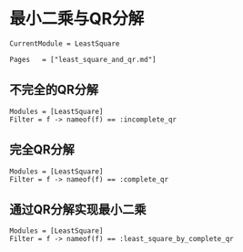 # 最小二乘与QR分解

```@meta
CurrentModule = LeastSquare
```

```@index
Pages   = ["least_square_and_qr.md"]
```

## 不完全的QR分解
```@autodocs
Modules = [LeastSquare]
Filter = f -> nameof(f) == :incomplete_qr
```

## 完全QR分解
```@autodocs
Modules = [LeastSquare]
Filter = f -> nameof(f) == :complete_qr
```

## 通过QR分解实现最小二乘
```@autodocs
Modules = [LeastSquare]
Filter = f -> nameof(f) == :least_square_by_complete_qr
```
